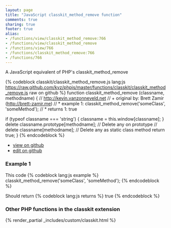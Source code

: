 ```yaml
---
layout: page
title: "JavaScript classkit_method_remove function"
comments: true
sharing: true
footer: true
alias:
- /functions/view/classkit_method_remove:766
- /functions/view/classkit_method_remove
- /functions/view/766
- /functions/classkit_method_remove:766
- /functions/766
---
```

<!-- Generated by Rakefile:build -->
A JavaScript equivalent of PHP's classkit_method_remove

{% codeblock classkit/classkit_method_remove.js lang:js https://raw.github.com/kvz/phpjs/master/functions/classkit/classkit_method_remove.js raw on github %}
function classkit_method_remove (classname, methodname) {
  // http://kevin.vanzonneveld.net
  // +   original by: Brett Zamir (http://brett-zamir.me)
  // *     example 1: classkit_method_remove('someClass', 'someMethod');
  // *     returns 1: true

  if (typeof classname === 'string') {
    classname = this.window[classname];
  }
  delete classname.prototype[methodname]; // Delete any on prototype
  // delete classname[methodname]; // Delete any as static class method
  return true;
}
{% endcodeblock %}

 - [view on github](https://github.com/kvz/phpjs/blob/master/functions/classkit/classkit_method_remove.js)
 - [edit on github](https://github.com/kvz/phpjs/edit/master/functions/classkit/classkit_method_remove.js)

### Example 1
This code
{% codeblock lang:js example %}
classkit_method_remove('someClass', 'someMethod');
{% endcodeblock %}

Should return
{% codeblock lang:js returns %}
true
{% endcodeblock %}


### Other PHP functions in the classkit extension
{% render_partial _includes/custom/classkit.html %}

